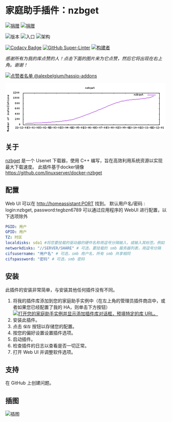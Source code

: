 # 家庭助手插件：nzbget

[![捐赠][donation-badge]](https://www.buymeacoffee.com/alexbelgium)
[![捐赠][paypal-badge]](https://www.paypal.com/donate/?hosted_button_id=DZFULJZTP3UQA)

![版本](https://img.shields.io/badge/dynamic/json?label=Version&query=%24.version&url=https%3A%2F%2Fraw.githubusercontent.com%2Falexbelgium%2Fhassio-addons%2Fmaster%2Fnzbget%2Fconfig.json)
![入口](https://img.shields.io/badge/dynamic/json?label=Ingress&query=%24.ingress&url=https%3A%2F%2Fraw.githubusercontent.com%2Falexbelgium%2Fhassio-addons%2Fmaster%2Fnzbget%2Fconfig.json)
![架构](https://img.shields.io/badge/dynamic/json?color=success&label=Arch&query=%24.arch&url=https%3A%2F%2Fraw.githubusercontent.com%2Falexbelgium%2Fhassio-addons%2Fmaster%2Fnzbget%2Fconfig.json)

[![Codacy Badge](https://app.codacy.com/project/badge/Grade/9c6cf10bdbba45ecb202d7f579b5be0e)](https://www.codacy.com/gh/alexbelgium/hassio-addons/dashboard?utm_source=github.com&utm_medium=referral&utm_content=alexbelgium/hassio-addons&utm_campaign=Badge_Grade)
[![GitHub Super-Linter](https://img.shields.io/github/actions/workflow/status/alexbelgium/hassio-addons/weekly-supelinter.yaml?label=Lint%20code%20base)](https://github.com/alexbelgium/hassio-addons/actions/workflows/weekly-supelinter.yaml)
[![构建者](https://img.shields.io/github/actions/workflow/status/alexbelgium/hassio-addons/onpush_builder.yaml?label=Builder)](https://github.com/alexbelgium/hassio-addons/actions/workflows/onpush_builder.yaml)

[donation-badge]: https://img.shields.io/badge/Buy%20me%20a%20coffee%20(no%20paypal)-%23d32f2f?logo=buy-me-a-coffee&style=flat&logoColor=white
[paypal-badge]: https://img.shields.io/badge/Buy%20me%20a%20coffee%20with%20Paypal-0070BA?logo=paypal&style=flat&logoColor=white

_感谢所有为我的库点赞的人！点击下面的图片来为它点赞，然后它将出现在右上角。谢谢！_

[![点赞者名单 @alexbelgium/hassio-addons](https://raw.githubusercontent.com/alexbelgium/hassio-addons/master/.github/stars2.svg)](https://github.com/alexbelgium/hassio-addons/stargazers)

![下载量变化](https://raw.githubusercontent.com/alexbelgium/hassio-addons/master/nzbget/stats.png)

## 关于

[nzbget](http://nzbget.net/) 是一个 Usenet 下载器，使用 C++ 编写，旨在高效利用系统资源以实现最大下载速度。
此插件基于docker镜像 https://github.com/linuxserver/docker-nzbget

## 配置

Web UI 可以在 <http://homeassistant:PORT> 找到。
默认用户名/密码 : login:nzbget, password:tegbzn6789
可以通过应用程序的 WebUI 进行配置，以下选项除外

```yaml
PGID: 用户
GPID: 用户
TZ: 时区
localdisks: sda1 #将您要挂载的驱动器的硬件名称用逗号分隔输入，或输入其标签。例如 sda1, sdb1, MYNAS...
networkdisks: "//SERVER/SHARE" # 可选，要挂载的 smb 服务器列表，用逗号分隔
cifsusername: "用户名" # 可选，smb 用户名，所有 smb 共享相同
cifspassword: "密码" # 可选，smb 密码
```

## 安装

此插件的安装非常简单，与安装其他任何插件没有不同。

1. 将我的插件库添加到您的家庭助手实例中（在左上角的管理员插件商店中，或者如果您已经配置了我的 HA，则单击下方按钮）
   [![打开您的家庭助手实例并显示添加插件库对话框，预填特定的库 URL。](https://my.home-assistant.io/badges/supervisor_add_addon_repository.svg)](https://my.home-assistant.io/redirect/supervisor_add_addon_repository/?repository_url=https%3A%2F%2Fgithub.com%2Falexbelgium%2Fhassio-addons)
1. 安装此插件。
1. 点击 `保存` 按钮以存储您的配置。
1. 按您的偏好设置设置插件选项。
1. 启动插件。
1. 检查插件的日志以查看是否一切正常。
1. 打开 Web UI 并调整软件选项。

## 支持

在 GitHub 上创建问题。

## 插图

![插图](https://nzbget.com/img/slider/artistdetails.png)

[repository]: https://github.com/alexbelgium/hassio-addons